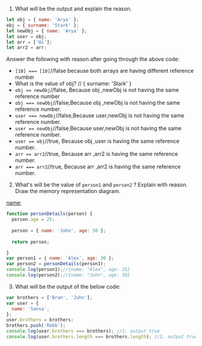 1. What will be the output and explain the reason.

```js
let obj = { name: 'Arya' };
obj = { surname: 'Stark' };
let newObj = { name: 'Arya' };
let user = obj;
let arr = ['Hi'];
let arr2 = arr;
```

Answer the following with reason after going through the above code:

- `[10] === [10]`//false because both arrays are having different reference number
- What is the value of obj? // { surname: 'Stark' }
- `obj == newObj`//false, Because obj ,newObj is not having the same reference number
- `obj === newObj`//false,Because obj ,newObj is not having the same reference number.
- `user === newObj`//false,Because user,newObj is not having the same reference number.
- `user == newObj`//false,Because user,newObj is not having the same reference number.
- `user == obj`//true, Because obj ,user is having the same reference number.
- `arr == arr2`//true, Because arr ,arr2 is having the same reference number.
- `arr === arr2`//true, Because arr ,arr2 is having the same reference number.

2. What's will be the value of `person1` and `person2` ? Explain with reason. Draw the memory representation diagram.

<!-- To add this image here use ![name](./hello.jpg) -->
[name](./hello.jpg);
```js
function personDetails(person) {
  person.age = 25;
 
  person = { name: 'John', age: 50 };
  
  return person;

}
var person1 = { name: 'Alex', age: 30 };
var person2 = personDetails(person1);
console.log(person1);//{name: "Alex", age: 25}
console.log(person2);//{name: "John", age: 50}
```

3. What will be the output of the below code:

```js
var brothers = ['Bran', 'John'];
var user = {
  name: 'Sansa',
};
user.brothers = brothers;
brothers.push('Robb');
console.log(user.brothers === brothers); //1. output true
console.log(user.brothers.length === brothers.length); //2. output true
```
